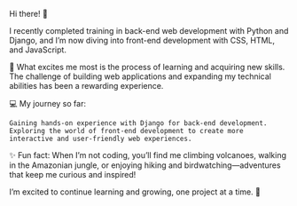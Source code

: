 Hi there! 👋

I recently completed training in back-end web development with Python and Django, and I’m now diving into front-end development with CSS, HTML, and JavaScript.

🌱 What excites me most is the process of learning and acquiring new skills. The challenge of building web applications and expanding my technical abilities has been a rewarding experience.

💻 My journey so far:

    Gaining hands-on experience with Django for back-end development.
    Exploring the world of front-end development to create more interactive and user-friendly web experiences.

✨ Fun fact: When I’m not coding, you’ll find me climbing volcanoes, walking in the Amazonian jungle, or enjoying hiking and birdwatching—adventures that keep me curious and inspired!

I’m excited to continue learning and growing, one project at a time. 🚀
